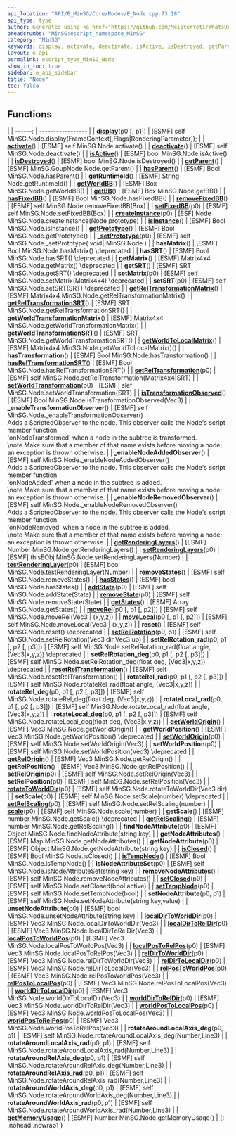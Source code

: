```yaml
---
api_location: "API/E_MinSG/Core/Nodes/E_Node.cpp:73:18"
api_type: type
author: Generated using <a href="https://github.com/MeisterYeti/WhatsUpDoc">WhatsUpDoc</a>
breadcrumbs: "MinSG:escript_namespace_MinSG"
category: "MinSG"
keywords: display, activate, deactivate, isActive, isDestroyed, getParent, hasParent, getRuntimeId, getWorldBB, getBB, hasFixedBB, removeFixedBB, setFixedBB, createInstance, isInstance, getPrototype, _setPrototype, hasMatrix, hasSRT, getMatrix, getSRT, setMatrix, setSRT, getRelTransformationMatrix, getRelTransformationSRT, getWorldTransformationMatrix, getWorldTransformationSRT, getWorldToLocalMatrix, hasTransformation, hasRelTransformationSRT, setRelTransformation, setWorldTransformation, isTransformationObserved, _enableTransformationObserver, _enableNodeAddedObserver, _enableNodeRemovedObserver, getRenderingLayers, setRenderingLayers, testRenderingLayer, removeStates, hasStates, addState, removeState, getStates, moveRel, moveLocal, reset, setRelRotation, setRelRotation_rad, setRelRotation_deg, resetRelTransformation, rotateRel_rad, rotateRel_deg, rotateLocal_rad, rotateLocal_deg, getWorldOrigin, getWorldPosition, setWorldOrigin, setWorldPosition, getRelOrigin, getRelPosition, setRelOrigin, setRelPosition, rotateToWorldDir, setScale, setRelScaling, scale, getScale, getRelScaling, findNodeAttribute, getNodeAttributes, getNodeAttribute, isClosed, isTempNode, isNodeAttributeSet, removeNodeAttributes, setClosed, setTempNode, setNodeAttribute, unsetNodeAttribute, localDirToWorldDir, localDirToRelDir, localPosToWorldPos, localPosToRelPos, relDirToWorldDir, relDirToLocalDir, relPosToWorldPos, relPosToLocalPos, worldDirToLocalDir, worldDirToRelDir, worldPosToLocalPos, worldPosToRelPos, rotateAroundLocalAxis_deg, rotateAroundLocalAxis_rad, rotateAroundRelAxis_deg, rotateAroundRelAxis_rad, rotateAroundWorldAxis_deg, rotateAroundWorldAxis_rad, getMemoryUsage
layout: e_api
permalink: escript_type_MinSG_Node
show_in_toc: true
sidebar: e_api_sidebar
title: "Node"
toc: false
---
```


## Functions

|
| ------: | ----------------- |
| **[display](classMinSG_1_1Node#classMinSG_1_1Node_1a1d6696558c7ca0da5927d2add5c09b36)**(p0 [, p1]) | [ESMF] self MinSG.Node.display(FrameContext[,Flags\|RenderingParameter]); |
| **[activate](classMinSG_1_1Node#classMinSG_1_1Node_1aa11473d5739ab97dec3202fc9fde2127)**() | [ESMF] self MinSG.Node.activate() |
| **[deactivate](classMinSG_1_1Node#classMinSG_1_1Node_1ac0f3790a68c898a5eec7bd1b610ad320)**() | [ESMF] self MinSG.Node.deactivate() |
| **[isActive](classMinSG_1_1Node#classMinSG_1_1Node_1a64007b44440d0cca48261d2923fa79d7)**() | [ESMF] bool MinSG.Node.isActive() |
| **[isDestroyed](classMinSG_1_1Node#classMinSG_1_1Node_1a75c055feef03c3c3e539ac8a55fb3f86)**() | [ESMF] bool MinSG.Node.isDestroyed() |
| **[getParent](classMinSG_1_1Node#classMinSG_1_1Node_1a081746364785ba2a0d330e939efefa44)**() | [ESMF] MinSG.GoupNode Node.getParent() |
| **[hasParent](classMinSG_1_1Node#classMinSG_1_1Node_1a939c38aa9508d6a60ff93fc867740970)**() | [ESMF] Bool MinSG.Node.hasParent() |
| **getRuntimeId**() | [ESMF] String Node.getRuntimeId() |
| **[getWorldBB](classMinSG_1_1Node#classMinSG_1_1Node_1a084ccb5514833e166e1c7350105fae1a)**() | [ESMF] Box MinSG.Node.getWorldBB() |
| **[getBB](classMinSG_1_1Node#classMinSG_1_1Node_1a3722e65aa3aa5a6ec6bc0ad721a30207)**() | [ESMF] Box MinSG.Node.getBB() |
| **[hasFixedBB](classMinSG_1_1Node#classMinSG_1_1Node_1a6350deff6940144450aa1bf21528eff4)**() | [ESMF] Bool MinSG.Node.hasFixedBB() |
| **[removeFixedBB](classMinSG_1_1Node#classMinSG_1_1Node_1a37f6568c3f746193fd0fd0bc2f3e665b)**() | [ESMF] self MinSG.Node.removeFixedBB(Box) |
| **[setFixedBB](classMinSG_1_1Node#classMinSG_1_1Node_1a2d5909ebdadd0223d90d4bfccf66abd7)**(p0) | [ESMF] self MinSG.Node.setFixedBB(Box) |
| **[createInstance](classMinSG_1_1Node#classMinSG_1_1Node_1aedf75bdfac152abe16438eeb4b4596d2)**(p0) | [ESF] Node MinSG.Node.createInstance(Node prototype) |
| **[isInstance](classMinSG_1_1Node#classMinSG_1_1Node_1aa3bf1b3a748360fa725aa3a27920dd1f)**() | [ESMF] Bool MinSG.Node.isInstance() |
| **[getPrototype](classMinSG_1_1Node#classMinSG_1_1Node_1ae4f8d2a1e70f0dc70ddd7e0020f1738b)**() | [ESMF] Bool MinSG.Node.getPrototype() |
| **[_setPrototype](classMinSG_1_1Node#classMinSG_1_1Node_1aa35f0cea78dc62f8df9631c9e673c3f0)**(p0) | [ESMF] self MinSG.Node._setPrototype( void\|\|MinSG.Node ) |
| **hasMatrix**() | [ESMF] Bool MinSG.Node.hasMatrix() \deprecated |
| **hasSRT**() | [ESMF] Bool MinSG.Node.hasSRT() \deprecated |
| **getMatrix**() | [ESMF] Matrix4x4 MinSG.Node.getMatrix() \deprecated |
| **getSRT**() | [ESMF] SRT MinSG.Node.getSRT() \deprecated |
| **setMatrix**(p0) | [ESMF] self MinSG.Node.setMatrix(Matrix4x4) \deprecated |
| **setSRT**(p0) | [ESMF] self MinSG.Node.setSRT(SRT) \deprecated |
| **[getRelTransformationMatrix](classMinSG_1_1Node#classMinSG_1_1Node_1a9f8dbb6a28f8ce3e698fedab016fe432)**() | [ESMF] Matrix4x4 MinSG.Node.getRelTransformationMatrix() |
| **[getRelTransformationSRT](classMinSG_1_1Node#classMinSG_1_1Node_1a07f072066bba86cdc5d699a87be89cec)**() | [ESMF] SRT MinSG.Node.getRelTransformationSRT() |
| **[getWorldTransformationMatrix](classMinSG_1_1Node#classMinSG_1_1Node_1ab4a54d268c5c11aac53fef5c23d8eb83)**() | [ESMF] Matrix4x4 MinSG.Node.getWorldTransformationMatrix() |
| **[getWorldTransformationSRT](classMinSG_1_1Node#classMinSG_1_1Node_1aa2060a1fdf24665c6d60b7a8593152ab)**() | [ESMF] SRT MinSG.Node.getWorldTransformationSRT() |
| **[getWorldToLocalMatrix](classMinSG_1_1Node#classMinSG_1_1Node_1a8c465a78ec2bb1439757859dfcf5fbb4)**() | [ESMF] Matrix4x4 MinSG.Node.getWorldToLocalMatrix()() |
| **hasTransformation**() | [ESMF] Bool MinSG.Node.hasTransformation() |
| **[hasRelTransformationSRT](classMinSG_1_1Node#classMinSG_1_1Node_1a79c5acb9ef236e76918602823f2576a1)**() | [ESMF] Bool MinSG.Node.hasRelTransformationSRT() |
| **[setRelTransformation](classMinSG_1_1Node#classMinSG_1_1Node_1a847b2fc7ce4691a6f5ddc2e5d1b22e37)**(p0) | [ESMF] self MinSG.Node.setRelTransformation(Matrix4x4\|SRT) |
| **[setWorldTransformation](classMinSG_1_1Node#classMinSG_1_1Node_1a02a90c67aca2ed0041d11ff472d58c90)**(p0) | [ESMF] slef MinSG.Node.setWorldTransformation(SRT) |
| **[isTransformationObserved](classMinSG_1_1Node#classMinSG_1_1Node_1ac50c064ea5a31d0490c816b38a7d3bc1)**() | [ESMF] Bool MinSG.Node.isTransformationObserved(Vec3) |
| **_enableTransformationObserver**() | [ESMF] self MinSG.Node._enableTransformationObserver()<br/>Adds a ScriptedObserver to the node. This observer calls the Node&apos;s script member function<br/>&apos;onNodeTransformed&apos; when a node in the subtree is transformed.<br/>\note Make sure that a member of that name exists before moving a node; an exception is thrown otherwise. |
| **_enableNodeAddedObserver**() | [ESMF] self MinSG.Node._enableNodeAddedObserver()<br/>Adds a ScriptedObserver to the node. This observer calls the Node&apos;s script member function<br/>&apos;onNodeAdded&apos; when a node in the subtree is added.<br/>\note Make sure that a member of that name exists before moving a node; an exception is thrown otherwise. |
| **_enableNodeRemovedObserver**() | [ESMF] self MinSG.Node._enableNodeRemovedObserver()<br/>Adds a ScriptedObserver to the node. This observer calls the Node&apos;s script member function<br/>&apos;onNodeRemoved&apos; when a node in the subtree is added.<br/>\note Make sure that a member of that name exists before moving a node; an exception is thrown otherwise. |
| **[getRenderingLayers](classMinSG_1_1Node#classMinSG_1_1Node_1a70c1dc754b39b15d01d3264caba41afe)**() | [ESMF] Number MinSG.Node.getRenderingLayers()	 |
| **[setRenderingLayers](classMinSG_1_1Node#classMinSG_1_1Node_1a1f6c3690399250ab873ce230b04534a4)**(p0) | [ESMF] thisEObj MinSG.Node.setRenderingLayers(Number) |
| **[testRenderingLayer](classMinSG_1_1Node#classMinSG_1_1Node_1ace899f0773d1a53f9780ba6ee9ebac47)**(p0) | [ESMF] bool MinSG.Node.testRenderingLayer(Number) |
| **[removeStates](classMinSG_1_1Node#classMinSG_1_1Node_1a566a735f97ec6376ea01c7e1ef89e2a9)**() | [ESMF] self MinSG.Node.removeStates() |
| **[hasStates](classMinSG_1_1Node#classMinSG_1_1Node_1a58c5f5341159c82c264dbce724cdba46)**() | [ESMF] bool MinSG.Node.hasStates() |
| **[addState](classMinSG_1_1Node#classMinSG_1_1Node_1a1e9b5c27a322a6c525ba84d6db04bcb2)**(p0) | [ESMF] self MinSG.Node.addState(State) |
| **[removeState](classMinSG_1_1Node#classMinSG_1_1Node_1aa6d716cb1a9170aa003c7939111f6210)**(p0) | [ESMF] self MinSG.Node.removeState(State) |
| **[getStates](classMinSG_1_1Node#classMinSG_1_1Node_1a9bafd7519431040bda42e619adee711c)**() | [ESMF] Array MinSG.Node.getStates() |
| **[moveRel](classMinSG_1_1Node#classMinSG_1_1Node_1a7fc38fcb54175b2921da39ef38465477)**(p0 [, p1 [, p2]]) | [ESMF] self MinSG.Node.moveRel(Vec3 \| (x,y,z)) |
| **[moveLocal](classMinSG_1_1Node#classMinSG_1_1Node_1a3704f364c7d26a5aee9ee3436c81af76)**(p0 [, p1 [, p2]]) | [ESMF] self MinSG.Node.moveLocal(Vec3 \| (x,y,z)) |
| **reset**() | [ESMF] self MinSG.Node.reset() \deprecated |
| **[setRelRotation](classMinSG_1_1Node#classMinSG_1_1Node_1afddc50c71f79ae3ae1dc087b3ed65aef)**(p0, p1) | [ESMF] self MinSG.Node.setRelRotation(Vec3 dir,Vec3 up) |
| **setRelRotation_rad**(p0, p1 [, p2 [, p3]]) | [ESMF] self MinSG.Node.setRelRotation_rad(float angle, (Vec3\|x,y,z)) \deprecated |
| **setRelRotation_deg**(p0, p1 [, p2 [, p3]]) | [ESMF] self MinSG.Node.setRelRotation_deg(float deg, (Vec3\|x,y,z)) \deprecated |
| **[resetRelTransformation](classMinSG_1_1Node#classMinSG_1_1Node_1ad5abb99432208b16edd09047a9b136c0)**() | [ESMF] self MinSG.Node.resetRelTransformation() |
| **rotateRel_rad**(p0, p1 [, p2 [, p3]]) | [ESMF] self MinSG.Node.rotateRel_rad(float angle, (Vec3\|x,y,z)) |
| **rotateRel_deg**(p0, p1 [, p2 [, p3]]) | [ESMF] self MinSG.Node.rotateRel_deg(float deg, (Vec3\|x,y,z)) |
| **rotateLocal_rad**(p0, p1 [, p2 [, p3]]) | [ESMF] self MinSG.Node.rotateLocal_rad(float angle, (Vec3\|x,y,z)) |
| **rotateLocal_deg**(p0, p1 [, p2 [, p3]]) | [ESMF] self MinSG.Node.rotateLocal_deg(float deg, (Vec3\|x,y,z)) |
| **[getWorldOrigin](classMinSG_1_1Node#classMinSG_1_1Node_1a706c8ae72b2ac61f323c3dbc859a7c8d)**() | [ESMF] Vec3 MinSG.Node.getWorldOrigin() |
| **getWorldPosition**() | [ESMF] Vec3 MinSG.Node.getWorldPosition() \deprecated |
| **[setWorldOrigin](classMinSG_1_1Node#classMinSG_1_1Node_1a5dc4f9fb8c59b91dd8e422b30c8548f2)**(p0) | [ESMF] self MinSG.Node.setWorldOrigin(Vec3) |
| **setWorldPosition**(p0) | [ESMF] self MinSG.Node.setWorldPosition(Vec3) \deprecated |
| **[getRelOrigin](classMinSG_1_1Node#classMinSG_1_1Node_1a6d91bc61df566c8381b1473a3fc9745f)**() | [ESMF] Vec3 MinSG.Node.getRelOrigin() |
| **getRelPosition**() | [ESMF] Vec3 MinSG.Node.getRelPosition() |
| **[setRelOrigin](classMinSG_1_1Node#classMinSG_1_1Node_1a30399b62e73814cae20d8ba5c51a1ba2)**(p0) | [ESMF] self MinSG.Node.setRelOrigin(Vec3) |
| **setRelPosition**(p0) | [ESMF] self MinSG.Node.setRelPosition(Vec3) |
| **[rotateToWorldDir](namespaceMinSG_1_1Transformations#namespaceMinSG_1_1Transformations_1aa00b8d06e76e321376702883bf439ebc)**(p0) | [ESMF] self MinSG.Node.rotateToWorldDir(Vec3 dir) |
| **setScale**(p0) | [ESMF] self MinSG.Node.setScale(number) \deprecated |
| **[setRelScaling](classMinSG_1_1Node#classMinSG_1_1Node_1a268f6518b5fd89adec0ee2ce55cde7f7)**(p0) | [ESMF] self MinSG.Node.setRelScaling(number) |
| **[scale](classMinSG_1_1Node#classMinSG_1_1Node_1afdda915e662c22f508533f9cd2822689)**(p0) | [ESMF] self MinSG.Node.scale(number) |
| **getScale**() | [ESMF] number MinSG.Node.getScale()	\deprecated |
| **[getRelScaling](classMinSG_1_1Node#classMinSG_1_1Node_1a7ed81d89afafb79253f257d3859b68a5)**() | [ESMF] number MinSG.Node.getRelScaling() |
| **findNodeAttribute**(p0) | [ESMF] Object MinSG.Node.findNodeAttribute(string key) |
| **getNodeAttributes**() | [ESMF] Map MinSG.Node.getNodeAttributes() |
| **getNodeAttribute**(p0) | [ESMF] Object MinSG.Node.getNodeAttribute(string key) |
| **[isClosed](classMinSG_1_1Node#classMinSG_1_1Node_1a898544e041c8b46e6d8642f673b095ef)**() | [ESMF] Bool MinSG.Node.isClosed() |
| **[isTempNode](classMinSG_1_1Node#classMinSG_1_1Node_1a580901042ef5b54fc4cc7b1e77326a0e)**() | [ESMF] Bool MinSG.Node.isTempNode() |
| **isNodeAttributeSet**(p0) | [ESMF] self MinSG.Node.isNodeAttributeSet(string key) |
| **removeNodeAttributes**() | [ESMF] self MinSG.Node.removeNodeAttributes() |
| **[setClosed](classMinSG_1_1Node#classMinSG_1_1Node_1ab7a5a243d3f9ab56582a00f546ee2983)**(p0) | [ESMF] self MinSG.Node.setClosed(bool active) |
| **[setTempNode](classMinSG_1_1Node#classMinSG_1_1Node_1a710dd9e050c7be422247b3a69ef8378c)**(p0) | [ESMF] self MinSG.Node.setTempNode(bool) |
| **setNodeAttribute**(p0, p1) | [ESMF] self MinSG.Node.setNodeAttribute(string key,value) |
| **unsetNodeAttribute**(p0) | [ESMF] bool MinSG.Node.unsetNodeAttribute(string key) |
| **[localDirToWorldDir](namespaceMinSG_1_1Transformations#namespaceMinSG_1_1Transformations_1afa46a596d9ca12fab02f96472edf1e92)**(p0) | [ESMF] Vec3 MinSG.Node.localDirToWorldDir(Vec3) |
| **[localDirToRelDir](namespaceMinSG_1_1Transformations#namespaceMinSG_1_1Transformations_1a695b6003a5e9344fab194813aea48cd1)**(p0) | [ESMF] Vec3 MinSG.Node.localDirToRelDir(Vec3) |
| **[localPosToWorldPos](namespaceMinSG_1_1Transformations#namespaceMinSG_1_1Transformations_1a97da44fea11e89a079f20e1a93b861ce)**(p0) | [ESMF] Vec3 MinSG.Node.localPosToWorldPos(Vec3) |
| **[localPosToRelPos](namespaceMinSG_1_1Transformations#namespaceMinSG_1_1Transformations_1aa34a09d72dc08bdca05c8053ac2f0a77)**(p0) | [ESMF] Vec3 MinSG.Node.localPosToRelPos(Vec3) |
| **[relDirToWorldDir](namespaceMinSG_1_1Transformations#namespaceMinSG_1_1Transformations_1a7a71118adbe983a5446c1f31f8d06e6e)**(p0) | [ESMF] Vec3 MinSG.Node.relDirToWorldDir(Vec3) |
| **[relDirToLocalDir](namespaceMinSG_1_1Transformations#namespaceMinSG_1_1Transformations_1ad5918ef96fb5416581721cf6d2835f4a)**(p0) | [ESMF] Vec3 MinSG.Node.relDirToLocalDir(Vec3) |
| **[relPosToWorldPos](namespaceMinSG_1_1Transformations#namespaceMinSG_1_1Transformations_1ac32158521f1219af7b5736326699ed93)**(p0) | [ESMF] Vec3 MinSG.Node.relPosToWorldPos(Vec3) |
| **[relPosToLocalPos](namespaceMinSG_1_1Transformations#namespaceMinSG_1_1Transformations_1a47232ff92fcfd2e3c60be9df12dfb0f7)**(p0) | [ESMF] Vec3 MinSG.Node.relPosToLocalPos(Vec3) |
| **[worldDirToLocalDir](namespaceMinSG_1_1Transformations#namespaceMinSG_1_1Transformations_1a09ed5a2f09a3ca21b888f25dbabbba9f)**(p0) | [ESMF] Vec3 MinSG.Node.worldDirToLocalDir(Vec3) |
| **[worldDirToRelDir](namespaceMinSG_1_1Transformations#namespaceMinSG_1_1Transformations_1a03824de63cce1da08a198c10c2171e80)**(p0) | [ESMF] Vec3 MinSG.Node.worldDirToRelDir(Vec3) |
| **[worldPosToLocalPos](namespaceMinSG_1_1Transformations#namespaceMinSG_1_1Transformations_1a00753571c7420dc896a7b22001697afe)**(p0) | [ESMF] Vec3 MinSG.Node.worldPosToLocalPos(Vec3) |
| **[worldPosToRelPos](namespaceMinSG_1_1Transformations#namespaceMinSG_1_1Transformations_1acb59b9947778d194587e13b4f2ac6797)**(p0) | [ESMF] Vec3 MinSG.Node.worldPosToRelPos(Vec3) |
| **rotateAroundLocalAxis_deg**(p0, p1) | [ESMF] self MinSG.Node.rotateAroundLocalAxis_deg(Number,Line3) |
| **rotateAroundLocalAxis_rad**(p0, p1) | [ESMF] self MinSG.Node.rotateAroundLocalAxis_rad(Number,Line3) |
| **rotateAroundRelAxis_deg**(p0, p1) | [ESMF] self MinSG.Node.rotateAroundRelAxis_deg(Number,Line3) |
| **rotateAroundRelAxis_rad**(p0, p1) | [ESMF] self MinSG.Node.rotateAroundRelAxis_rad(Number,Line3) |
| **rotateAroundWorldAxis_deg**(p0, p1) | [ESMF] self MinSG.Node.rotateAroundWorldAxis_deg(Number,Line3) |
| **rotateAroundWorldAxis_rad**(p0, p1) | [ESMF] self MinSG.Node.rotateAroundWorldAxis_rad(Number,Line3) |
| **[getMemoryUsage](classMinSG_1_1Node#classMinSG_1_1Node_1ab1b9d312b3dd5b6a4c55232ada7e26ee)**() | [ESMF] Number MinSG.Node.getMemoryUsage() |
{: .nohead .nowrap1 }
